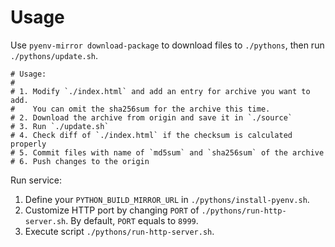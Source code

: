 # Usage

Use `pyenv-mirror download-package` to download files to `./pythons`, then run
`./pythons/update.sh`.

```
# Usage:
#
# 1. Modify `./index.html` and add an entry for archive you want to add.
#    You can omit the sha256sum for the archive this time.
# 2. Download the archive from origin and save it in `./source`
# 3. Run `./update.sh`
# 4. Check diff of `./index.html` if the checksum is calculated properly
# 5. Commit files with name of `md5sum` and `sha256sum` of the archive
# 6. Push changes to the origin
```

Run service:

1. Define your `PYTHON_BUILD_MIRROR_URL` in `./pythons/install-pyenv.sh`.
2. Customize HTTP port by changing `PORT` of `./pythons/run-http-server.sh`. By
   default, `PORT` equals to `8999`.
3. Execute script `./pythons/run-http-server.sh`. 
